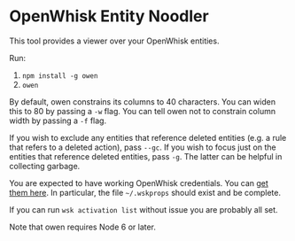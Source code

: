 # OpenWhisk Entity Noodler

This tool provides a viewer over your OpenWhisk entities.

Run:

  1. `npm install -g owen`
  2. `owen`
 
By default, owen constrains its columns to 40 characters. You can widen this to 80 by passing a `-w` flag. You can tell owen not to constrain column width by passing a `-f` flag.

If you wish to exclude any entities that reference deleted entities (e.g. a rule that refers to a deleted action), pass `--gc`. If you wish to focus just on the entities that reference deleted entities, pass `-g`. The latter can be helpful in collecting garbage.

You are expected to have working OpenWhisk credentials. You can [get them here](http://console.ng.bluemix.net/openwhisk/cli). In particular, the file `~/.wskprops` should exist and be complete.

If you can run `wsk activation list` without issue you are probably all set.

Note that owen requires Node 6 or later.
